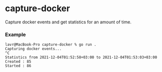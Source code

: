 # capture-docker

Capture docker events and get statistics for an amount of time.

### Example

```shell
lavr@MacBook-Pro capture-docker % go run .               
Capturing docker events...
^C
Statistics from 2021-12-04T01:52:58+03:00 to 2021-12-04T01:53:03+03:00
Created : 85
Started : 86
```
